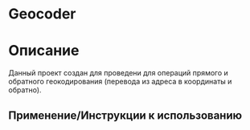 # Geocoder
<h1>Описание</h1>
<p>Данный проект создан для проведени для операций прямого и обратного геокодирования (перевода из адреса в координаты и обратно).</p>
<h2>Применение/Инструкции к использованию</h2>

